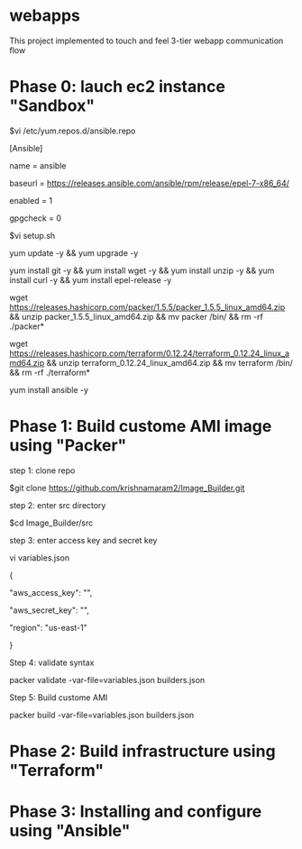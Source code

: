 # webapps
This project implemented to touch and feel 3-tier webapp communication flow 

# Phase 0: lauch ec2 instance "Sandbox"

$vi /etc/yum.repos.d/ansible.repo

[Ansible]

name = ansible

baseurl = https://releases.ansible.com/ansible/rpm/release/epel-7-x86_64/

enabled = 1

gpgcheck = 0

$vi setup.sh

yum update -y && yum upgrade -y

yum install git -y && yum install wget -y && yum install unzip -y && yum install curl -y && yum install epel-release -y

wget https://releases.hashicorp.com/packer/1.5.5/packer_1.5.5_linux_amd64.zip && unzip packer_1.5.5_linux_amd64.zip && mv packer /bin/ && rm -rf ./packer*

wget https://releases.hashicorp.com/terraform/0.12.24/terraform_0.12.24_linux_amd64.zip && unzip terraform_0.12.24_linux_amd64.zip && mv terraform /bin/ && rm -rf ./terraform* 

yum install ansible -y


# Phase 1: Build custome AMI image using "Packer"

step 1: clone repo

$git clone https://github.com/krishnamaram2/Image_Builder.git

step 2: enter src directory

$cd Image_Builder/src

step 3: enter access key and secret key

vi variables.json

{

"aws_access_key": "",

"aws_secret_key": "",

"region": "us-east-1"

}

Step 4: validate syntax

packer validate -var-file=variables.json builders.json

Step 5: Build custome AMI

packer build -var-file=variables.json builders.json






# Phase 2: Build infrastructure using "Terraform"





# Phase 3: Installing and configure using "Ansible"


